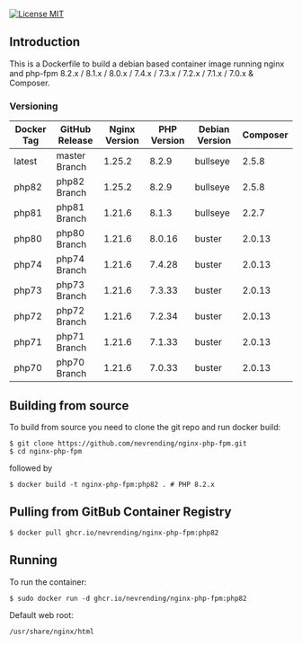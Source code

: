 [![License MIT](https://img.shields.io/badge/license-MIT-blue.svg?&style=for-the-badge)](https://github.com/nevrending/nginx-php-fpm/blob/master/LICENSE)

## Introduction
This is a Dockerfile to build a debian based container image running nginx and php-fpm 8.2.x / 8.1.x / 8.0.x / 7.4.x / 7.3.x / 7.2.x / 7.1.x / 7.0.x & Composer.

### Versioning
| Docker Tag | GitHub Release | Nginx Version | PHP Version | Debian Version | Composer 
|------------|----------------|---------------|-------------|----------------|----------|
| latest     | master Branch  | 1.25.2        | 8.2.9       | bullseye       | 2.5.8    |
| php82      | php82 Branch   | 1.25.2        | 8.2.9       | bullseye       | 2.5.8    |
| php81      | php81 Branch   | 1.21.6        | 8.1.3       | bullseye       | 2.2.7    |
| php80      | php80 Branch   | 1.21.6        | 8.0.16      | buster         | 2.0.13   |
| php74      | php74 Branch   | 1.21.6        | 7.4.28      | buster         | 2.0.13   |
| php73      | php73 Branch   | 1.21.6        | 7.3.33      | buster         | 2.0.13   |
| php72      | php72 Branch   | 1.21.6        | 7.2.34      | buster         | 2.0.13   |
| php71      | php71 Branch   | 1.21.6        | 7.1.33      | buster         | 2.0.13   |
| php70      | php70 Branch   | 1.21.6        | 7.0.33      | buster         | 2.0.13   |

## Building from source
To build from source you need to clone the git repo and run docker build:
```
$ git clone https://github.com/nevrending/nginx-php-fpm.git
$ cd nginx-php-fpm
```

followed by
```
$ docker build -t nginx-php-fpm:php82 . # PHP 8.2.x
```


## Pulling from GitBub Container Registry
```
$ docker pull ghcr.io/nevrending/nginx-php-fpm:php82
```

## Running
To run the container:
```
$ sudo docker run -d ghcr.io/nevrending/nginx-php-fpm:php82
```

Default web root:
```
/usr/share/nginx/html
```
